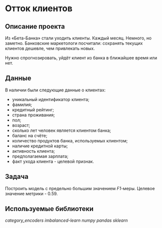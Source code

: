 # Отток клиентов

## Описание проекта

Из «Бета-Банка» стали уходить клиенты. Каждый месяц. Немного, но заметно. Банковские маркетологи посчитали: сохранять текущих клиентов дешевле, чем привлекать новых.

Нужно спрогнозировать, уйдёт клиент из банка в ближайшее время или нет.

## Данные

В наличии были следующие данные о клиентах:
- уникальный идентификатор клиента;
- фамилия;
- кредитный рейтинг;
- страна проживания;
- пол;
- возраст;
- сколько лет человек является клиентом банка;
-  баланс на счёте;
- количество продуктов банка, используемых клиентом;
- наличие кредитной карты;
- активность клиента;
- предполагаемая зарплата;
- факт ухода клиента - целевой признак.

## Задача

Построить модель с предельно большим значением *F1*-меры. Целевое значение метрики - 0.59. 

## Используемые библиотеки

*category_encoders*
*imbalanced-learn*
*numpy*
*pandas*
*sklearn*
